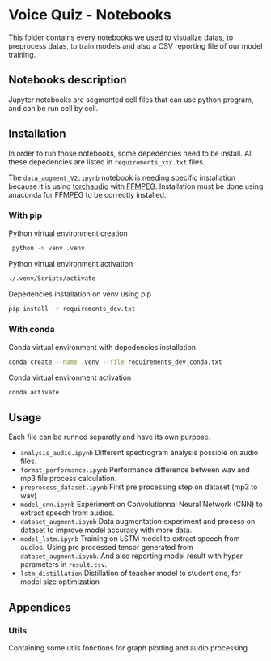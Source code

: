 # Voice Quiz - Notebooks
This folder contains every notebooks we used to visualize datas, to preprocess datas, to train models and also a CSV reporting file of our model training.

## Notebooks description
Jupyter notebooks are segmented cell files that can use python program, and can be run cell by cell.


## Installation
In order to run those notebooks, some depedencies need to be install. All these depedencies are listed in `requirements_xxx.txt` files.

The `data_augment_V2.ipynb` notebook is needing specific installation because it is using [torchaudio](https://pytorch.org/audio/stable/index.html) with [FFMPEG](https://ffmpeg.org/). Installation must be done using anaconda for FFMPEG to be correctly installed.

### With pip
Python virtual environment creation
```bash
 python -m venv .venv
```

Python virtual environment activation
```bash
./.venv/Scripts/activate
```

Depedencies installation on venv using pip
```bash
pip install -r requirements_dev.txt
```

### With conda
Conda virtual environment with depedencies installation
```bash
conda create --name .venv --file requirements_dev_conda.txt
```

Conda virtual environment activation
```bash
conda activate
```

## Usage
Each file can be runned separatly and have its own purpose.

- `analysis_audio.ipynb` Different spectrogram analysis possible on audio files.
- `format_performance.ipynb` Performance difference between wav and mp3 file process calculation.
- `preprocess_dataset.ipynb` First pre processing step on dataset (mp3 to wav)
- `model_cnn.ipynb` Experiment on Convolutionnal Neural Network (CNN) to extract speech from audios.
- `dataset_augment.ipynb` Data augmentation experiment and process on dataset to improve model accuracy with more data.
- `model_lstm.ipynb` Training on LSTM model to extract speech from audios. Using pre processed tensor generated from `dataset_augment.ipynb`. And also reporting model result with hyper parameters in `result.csv`.
- `lstm_distillation` Distillation of teacher model to student one, for model size optimization

## Appendices 
### Utils
Containing some utils fonctions for graph plotting and audio processing.
